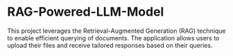 # RAG-Powered-LLM-Model
This project leverages the Retrieval-Augmented Generation (RAG) technique to enable efficient querying of documents. The application allows users to upload their files and receive tailored responses based on their queries.
